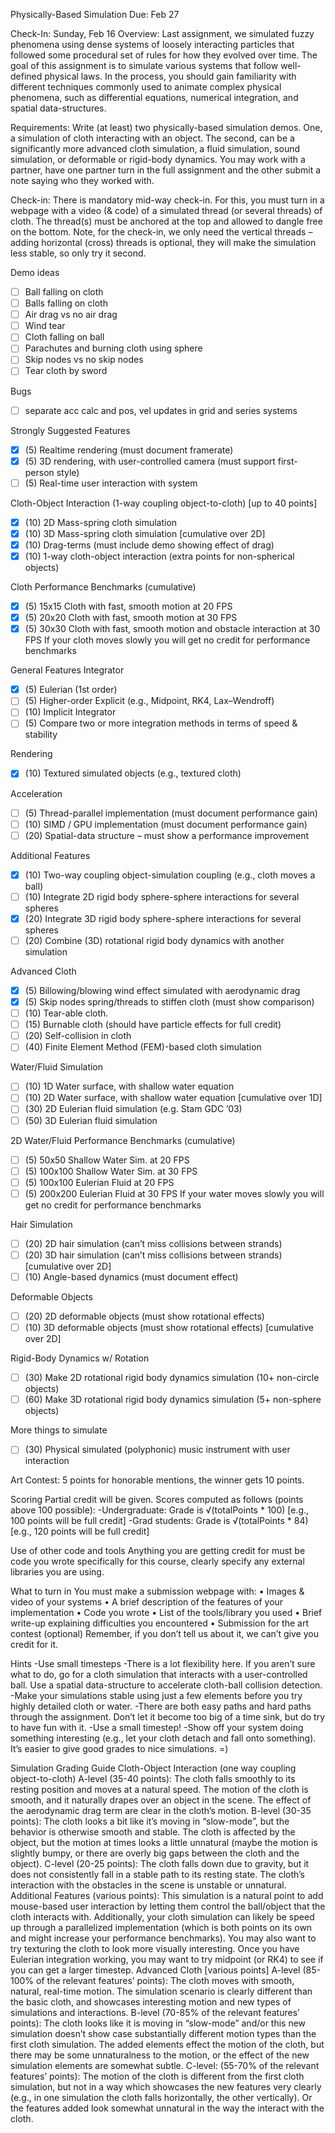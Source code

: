 Physically-Based Simulation
Due: Feb 27

Check-In: Sunday, Feb 16
Overview: Last assignment, we simulated fuzzy phenomena using dense systems of
loosely interacting particles that followed some procedural set of rules for how they
evolved over time. The goal of this assignment is to simulate various systems that
follow well-defined physical laws. In the process, you should gain familiarity with
different techniques commonly used to animate complex physical phenomena, such
as differential equations, numerical integration, and spatial data-structures.

Requirements: Write (at least) two physically-based simulation demos. One, a
simulation of cloth interacting with an object. The second, can be a significantly
more advanced cloth simulation, a fluid simulation, sound simulation, or deformable
or rigid-body dynamics. You may work with a partner, have one partner turn in the
full assignment and the other submit a note saying who they worked with.

Check-in: There is mandatory mid-way check-in. For this, you must turn in a
webpage with a video (& code) of a simulated thread (or several threads) of cloth.
The thread(s) must be anchored at the top and allowed to dangle free on the bottom.
Note, for the check-in, we only need the vertical threads – adding horizontal (cross)
threads is optional, they will make the simulation less stable, so only try it second.

Demo ideas
- [ ] Ball falling on cloth
- [ ] Balls falling on cloth
- [ ] Air drag vs no air drag
- [ ] Wind tear
- [ ] Cloth falling on ball
- [ ] Parachutes and burning cloth using sphere
- [ ] Skip nodes vs no skip nodes
- [ ] Tear cloth by sword

Bugs
- [ ] separate acc calc and pos, vel updates in grid and series systems

Strongly Suggested Features
 - [x] (5) Realtime rendering (must document framerate)
 - [x] (5) 3D rendering, with user-controlled camera (must support first-person style)
 - [ ] (5) Real-time user interaction with system

Cloth-Object Interaction (1-way coupling object-to-cloth) [up to 40 points]
 - [x] (10) 2D Mass-spring cloth simulation
 - [x] (10) 3D Mass-spring cloth simulation [cumulative over 2D]
 - [x] (10) Drag-terms (must include demo showing effect of drag)
 - [x] (10) 1-way cloth-object interaction (extra points for non-spherical objects)

Cloth Performance Benchmarks (cumulative)
 - [x] (5) 15x15 Cloth with fast, smooth motion at 20 FPS
 - [x] (5) 20x20 Cloth with fast, smooth motion at 30 FPS
 - [x] (5) 30x30 Cloth with fast, smooth motion and obstacle interaction at 30 FPS
If your cloth moves slowly you will get no credit for performance benchmarks

General Features
Integrator
- [x] (5) Eulerian (1st order)
- [ ] (5) Higher-order Explicit (e.g., Midpoint, RK4, Lax–Wendroff)
- [ ] (10) Implicit Integrator
- [ ] (5) Compare two or more integration methods in terms of speed & stability

Rendering
- [x] (10) Textured simulated objects (e.g., textured cloth)

Acceleration
- [ ] (5) Thread-parallel implementation (must document performance gain)
- [ ] (10) SIMD / GPU implementation (must document performance gain)
- [ ] (20) Spatial-data structure – must show a performance improvement

Additional Features
- [x] (10) Two-way coupling object-simulation coupling (e.g., cloth moves a ball)
- [ ] (10) Integrate 2D rigid body sphere-sphere interactions for several spheres
- [x] (20) Integrate 3D rigid body sphere-sphere interactions for several spheres
- [ ] (20) Combine (3D) rotational rigid body dynamics with another simulation

Advanced Cloth
- [x] (5) Billowing/blowing wind effect simulated with aerodynamic drag
- [x] (5) Skip nodes spring/threads to stiffen cloth (must show comparison)
- [ ] (10) Tear-able cloth.
- [ ] (15) Burnable cloth (should have particle effects for full credit)
- [ ] (20) Self-collision in cloth
- [ ] (40) Finite Element Method (FEM)-based cloth simulation

Water/Fluid Simulation
- [ ] (10) 1D Water surface, with shallow water equation
- [ ] (10) 2D Water surface, with shallow water equation [cumulative over 1D]
- [ ] (30) 2D Eulerian fluid simulation (e.g. Stam GDC ’03)
- [ ] (50) 3D Eulerian fluid simulation

2D Water/Fluid Performance Benchmarks (cumulative)
- [ ] (5) 50x50 Shallow Water Sim. at 20 FPS
- [ ] (5) 100x100 Shallow Water Sim. at 30 FPS
- [ ] (5) 100x100 Eulerian Fluid at 20 FPS
- [ ] (5) 200x200 Eulerian Fluid at 30 FPS
If your water moves slowly you will get no credit for performance benchmarks

Hair Simulation
- [ ] (20) 2D hair simulation (can’t miss collisions between strands)
- [ ] (20) 3D hair simulation (can’t miss collisions between strands) [cumulative over 2D]
- [ ] (10) Angle-based dynamics (must document effect)

Deformable Objects
- [ ] (20) 2D deformable objects (must show rotational effects)
- [ ] (10) 3D deformable objects (must show rotational effects) [cumulative over 2D]

Rigid-Body Dynamics w/ Rotation
- [ ] (30) Make 2D rotational rigid body dynamics simulation (10+ non-circle objects)
- [ ] (60) Make 3D rotational rigid body dynamics simulation (5+ non-sphere objects)

More things to simulate
- [ ] (30) Physical simulated (polyphonic) music instrument with user interaction

Art Contest: 5 points for honorable mentions, the winner gets 10 points.

Scoring
Partial credit will be given. Scores computed as follows (points above 100 possible):
-Undergraduate: Grade is √(totalPoints * 100) [e.g., 100 points will be full credit]
-Grad students: Grade is √(totalPoints * 84) [e.g., 120 points will be full credit]

Use of other code and tools
Anything you are getting credit for must be code you wrote specifically for this
course, clearly specify any external libraries you are using.

What to turn in
You must make a submission webpage with:
• Images & video of your systems
• A brief description of the features of your implementation
• Code you wrote
• List of the tools/library you used
• Brief write-up explaining difficulties you encountered
• Submission for the art contest (optional)
Remember, if you don’t tell us about it, we can’t give you credit for it.

Hints
-Use small timesteps
-There is a lot flexibility here. If you aren’t sure what to do, go for a cloth simulation
that interacts with a user-controlled ball. Use a spatial data-structure to accelerate cloth-ball collision detection.
-Make your simulations stable using just a few elements before you try highly detailed cloth or water.
-There are both easy paths and hard paths through the assignment. Don’t let it become too big of a time sink, but do try to have fun with it.
-Use a small timestep!
-Show off your system doing something interesting (e.g., let your cloth detach and fall onto something). It’s easier to give good grades to nice simulations. =)

Simulation Grading Guide
Cloth-Object Interaction (one way coupling object-to-cloth)
A-level (35-40 points):
The cloth falls smoothly to its resting position and moves at a natural speed. The
motion of the cloth is smooth, and it naturally drapes over an object in the scene.
The effect of the aerodynamic drag term are clear in the cloth’s motion.
B-level (30-35 points):
The cloth looks a bit like it’s moving in “slow-mode”, but the behavior is otherwise
smooth and stable. The cloth is affected by the object, but the motion at times looks
a little unnatural (maybe the motion is slightly bumpy, or there are overly big gaps
between the cloth and the object).
C-level (20-25 points):
The cloth falls down due to gravity, but it does not consistently fall in a stable path
to its resting state. The cloth’s interaction with the obstacles in the scene is unstable
or unnatural.
Additional Features (various points):
This simulation is a natural point to add mouse-based user interaction by letting
them control the ball/object that the cloth interacts with. Additionally, your cloth
simulation can likely be speed up through a parallelized implementation (which is
both points on its own and might increase your performance benchmarks). You may
also want to try texturing the cloth to look more visually interesting. Once you have
Eulerian integration working, you may want to try midpoint (or RK4) to see if you
can get a larger timestep.
Advanced Cloth [various points]
A-level (85-100% of the relevant features’ points):
The cloth moves with smooth, natural, real-time motion. The simulation scenario is
clearly different than the basic cloth, and showcases interesting motion and new
types of simulations and interactions.
B-level (70-85% of the relevant features’ points):
The cloth looks like it is moving in “slow-mode” and/or this new simulation doesn’t
show case substantially different motion types than the first cloth simulation. The
added elements effect the motion of the cloth, but there may be some unnaturalness
to the motion, or the effect of the new simulation elements are somewhat subtle.
C-level: (55-70% of the relevant features’ points):
The motion of the cloth is different from the first cloth simulation, but not in a way
which showcases the new features very clearly (e.g., in one simulation the cloth falls
horizontally, the other vertically). Or the features added look somewhat unnatural
in the way the interact with the cloth.


